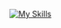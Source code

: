[![My Skills](https://skillicons.dev/icons?i=js,react,css,html,bootstrap,tailwind&theme=light)](https://skillicons.dev)
